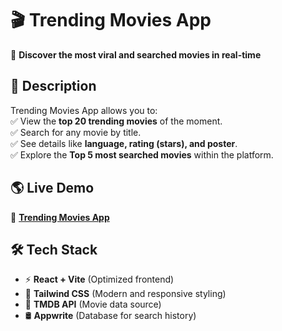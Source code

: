 # 🎬 Trending Movies App
📌 **Discover the most viral and searched movies in real-time**  

## 🚀 Description
Trending Movies App allows you to:  
✅ View the **top 20 trending movies** of the moment.  
✅ Search for any movie by title.  
✅ See details like **language, rating (stars), and poster**.  
✅ Explore the **Top 5 most searched movies** within the platform.  

## 🌎 Live Demo
🔗 **[Trending Movies App](https://trending-movies-app-rc.vercel.app/)**

## 🛠️ Tech Stack
- ⚡ **React + Vite** (Optimized frontend)  
- 🎨 **Tailwind CSS** (Modern and responsive styling)  
- 🎥 **TMDB API** (Movie data source)  
- 🛢️ **Appwrite** (Database for search history)  